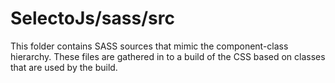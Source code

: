 # SelectoJs/sass/src

This folder contains SASS sources that mimic the component-class hierarchy. These files
are gathered in to a build of the CSS based on classes that are used by the build.
